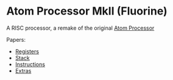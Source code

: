 # Atom Processor MkII (Fluorine)

A RISC processor, a remake of the original [Atom Processor](https://github.com/TeamCM/Atom-Processor)

Papers:
- [Registers](./papers/REGISTERS.md)
- [Stack](./papers/STACK.md)
- [Instructions](./papers/OPCODES.md)
- [Extras](./papers/EXTRA.md)
